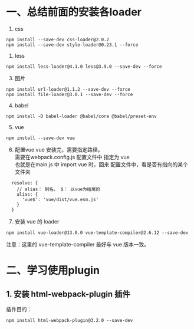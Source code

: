 # 一、总结前面的安装各loader

1. css
```$xslt
npm install --save-dev css-loader@2.0.2
npm install --save-dev style-loader@0.23.1 --force
```
1. less
```$xslt
npm install less-loader@4.1.0 less@3.9.0 --save-dev --force
```
3. 图片
```$xslt
npm install url-loader@1.1.2 --save-dev --force
npm install file-loader@3.0.1 --save-dev --force
```

4. babel
```$xslt
npm install -D babel-loader @babel/core @babel/preset-env
```

5. vue

```$xslt
npm install --save-dev vue
```

6. 配置vue
vue 安装完，需要指定路径。  
需要在webpack.config.js 配置文件中 指定为 vue  
也就是在main.js 中 import vue 时，回来 配置文件中，看是否有指向的某个文件夹  
```$xslt
  resolve: {
    // alias： 别名， $： 以vue为结尾的
    alias: {
      'vue$': 'vue/dist/vue.esm.js'
    }
  }
```

7. 安装 vue 的 loader
```$xslt
npm install vue-loader@13.0.0 vue-template-compiler@2.6.12 --save-dev 
```
注意：这里的 vue-template-compiler 最好与 vue 版本一致。

# 二、学习使用plugin

## 1. 安装 html-webpack-plugin 插件
插件目的：
```$xslt
npm install html-webpack-plugin@3.2.0 --save-dev
```